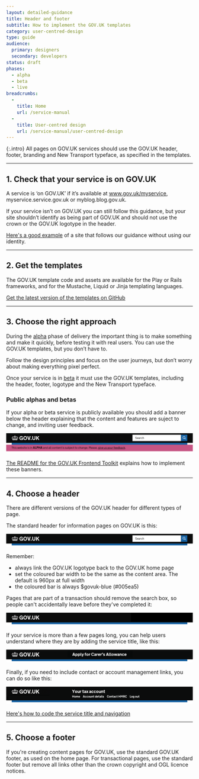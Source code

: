 ```yaml
---
layout: detailed-guidance
title: Header and footer
subtitle: How to implement the GOV.UK templates
category: user-centred-design
type: guide
audience:
  primary: designers
  secondary: developers
status: draft
phases:
  - alpha
  - beta
  - live
breadcrumbs:
  -
    title: Home
    url: /service-manual
  -
    title: User-centred design
    url: /service-manual/user-centred-design
---
```


{:.intro}
All pages on GOV.UK services should use the GOV.UK header, footer, branding and New Transport typeface, as specified in the templates.

---

## 1. Check that your service is on GOV.UK

A service is ‘on GOV.UK’ if it’s available at www.gov.uk/myservice, myservice.service.gov.uk or myblog.blog.gov.uk.

If your service isn’t on GOV.UK you can still follow this guidance, but your site shouldn’t identify as being part of GOV.UK and should not use the crown or the GOV.UK logotype in the header. 

[Here's a good example](https://gds.blog.gov.uk/2013/03/18/intranets-dcms/) of a site that follows our guidance without using our identity.

---

## 2. Get the templates

The GOV.UK template code and assets are available for the Play or Rails frameworks, and for the Mustache, Liquid or Jinja templating languages.

[Get the latest version of the templates on GitHub](https://github.com/alphagov/govuk_template)

---

## 3. Choose the right approach

During the [alpha](/service-manual/phases/alpha) phase of delivery the important thing is to make something and make it quickly, before testing it with real users. You can use the GOV.UK templates, but you don’t have to. 

Follow the design principles and focus on the user journeys, but don’t worry about making everything pixel perfect.

Once your service is in [beta](/service-manual/phases/beta) it must use the GOV.UK templates, including the header, footer, logotype and the New Transport typeface.

### Public alphas and betas

If your alpha or beta service is publicly available you should add a banner below the header explaining that the content and features are suject to change, and inviting user feedback.

<div class="example">
  <img src="/service-manual/assets/images/header-footer/alpha-example.png" alt="An example of an alpha service header">
</div>

[The README for the GOV.UK Frontend Toolkit](https://github.com/alphagov/govuk_frontend_toolkit#alphabeta) explains how to implement these banners.


---

## 4. Choose a header

There are different versions of the GOV.UK header for different types of page.

The standard header for information pages on GOV.UK is this:

<div class="example">
  <img src="/service-manual/assets/images/header-footer/header-pattern-0.png" alt="Standard header">
</div>

Remember:

* always link the GOV.UK logotype back to the GOV.UK home page
* set the coloured bar width to be the same as the content area. The default is 960px at full width
* the coloured bar is always $govuk-blue (#005ea5)

Pages that are part of a transaction should remove the search box, so people can't accidentally leave before they've completed it:

<div class="example">
  <img src="/service-manual/assets/images/header-footer/header-pattern-1.png" alt="Header option 1">
</div>

If your service is more than a few pages long, you can help users understand where they are by adding the service title, like this:

<div class="example">
  <img src="/service-manual/assets/images/header-footer/header-pattern-2.png" alt="Header option 2">
</div>

Finally, if you need to include contact or account management links, you can do so like this:

<div class="example">
  <img src="/service-manual/assets/images/header-footer/header-pattern-3.png" alt="Header option 3">
</div>

[Here's how to code the service title and navigation](https://github.com/alphagov/govuk_template#propositional-title-and-navigation)


---

## 5. Choose a footer

If you're creating content pages for GOV.UK, use the standard GOV.UK footer, as used on the home page.
For transactional pages, use the standard footer but remove all links other than the crown copyright and OGL licence notices.

